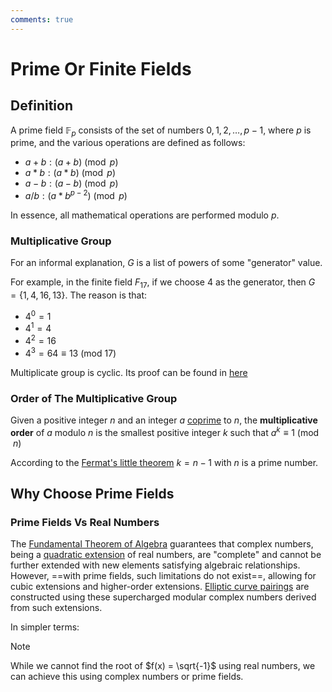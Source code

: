 ```yaml
---
comments: true
---
```


# Prime Or Finite Fields

## Definition

A prime field $\mathbb{F}_p$ consists of the set of numbers $0, 1, 2, \ldots, p-1$, where $p$ is prime, and the various
operations are
defined as follows:

- $a + b:  (a + b) \pmod p$
- $a * b:  (a * b) \pmod p$
- $a - b:  (a - b) \pmod p$
- $a / b:  (a * b^{p-2}) \pmod p$

In essence, all mathematical operations are performed modulo $p$.

### Multiplicative Group

For an informal explanation, $G$ is a list of powers of some "generator" value.

For example, in the finite field $F_{17}$, if we choose 4 as the generator,
then $G = \lbrace 1, 4, 16, 13 \rbrace$. The reason is that:

- $4^0 = 1$
- $4^1 = 4$
- $4^2=16$
- $4^3= 64 \equiv 13$ (mod 17)

Multiplicate group is cyclic. Its proof can be found in
[here](https://math.stanford.edu/~conrad/210BPage/handouts/math210b-finite-mult-groups-cyclic.pdf)

### Order of The Multiplicative Group

Given a positive integer $n$ and an integer
$a$ [coprime](https://en.wikipedia.org/wiki/Coprime "Coprime") to $n$, the **multiplicative order** of $a$ modulo $n$ is
the
smallest positive integer $k$ such that $a^k ≡ 1 \pmod n$

According to the [Fermat's little theorem](fermat_little_theorem.md) $k = n-1$ with $n$ is a prime number.

## Why Choose Prime Fields

### Prime Fields Vs Real Numbers

The [Fundamental Theorem of Algebra](https://en.wikipedia.org/wiki/Fundamental_theorem_of_algebra) guarantees that
complex numbers, being a [quadratic extension](quadratic_field.md) of real numbers, are "complete" and cannot be further
extended with new elements satisfying algebraic relationships. However, ==with prime fields, such limitations do not
exist==, allowing for cubic extensions and higher-order
extensions. [Elliptic curve pairings](elliptic_curve_pairings.md) are constructed using these supercharged modular
complex numbers derived from such extensions.

In simpler terms:

> [!NOTE]  
> While we cannot find the root of $f(x) = \sqrt{-1}$ using real numbers, we can achieve this using complex numbers or
> prime fields.
